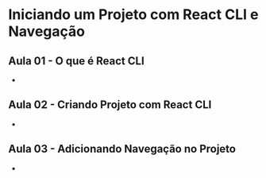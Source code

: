 # Iniciando um Projeto com React CLI e Navegação

## Aula 01 - O que é React CLI
* [](#)

## Aula 02 - Criando Projeto com React CLI
* [](#)

## Aula 03 - Adicionando Navegação no Projeto
* [](#)

